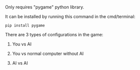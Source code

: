 Only requires "pygame" python library.

It can be installed by running this command in the cmd/terminal:

    pip install pygame

There are 3 types of configurations in the game:

  1. You vs AI
  
  2. You vs normal computer without AI
  
  3. AI vs AI
 
